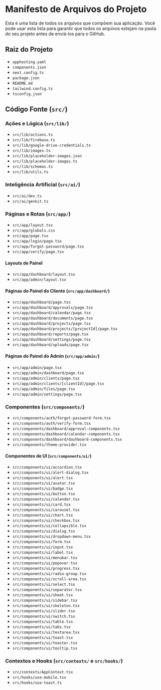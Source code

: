 # Manifesto de Arquivos do Projeto

Esta é uma lista de todos os arquivos que compõem sua aplicação. Você pode usar esta lista para garantir que todos os arquivos estejam na pasta do seu projeto antes de enviá-los para o GitHub.

## Raiz do Projeto
- `apphosting.yaml`
- `components.json`
- `next.config.ts`
- `package.json`
- `README.md`
- `tailwind.config.ts`
- `tsconfig.json`

## Código Fonte (`src/`)

### Ações e Lógica (`src/lib/`)
- `src/lib/actions.ts`
- `src/lib/firebase.ts`
- `src/lib/google-drive-credentials.ts`
- `src/lib/images.ts`
- `src/lib/placeholder-images.json`
- `src/lib/placeholder-images.ts`
- `src/lib/schemas.ts`
- `src/lib/utils.ts`

### Inteligência Artificial (`src/ai/`)
- `src/ai/dev.ts`
- `src/ai/genkit.ts`

### Páginas e Rotas (`src/app/`)
- `src/app/layout.tsx`
- `src/app/globals.css`
- `src/app/page.tsx`
- `src/app/login/page.tsx`
- `src/app/forgot-password/page.tsx`
- `src/app/verify/page.tsx`

#### Layouts de Painel
- `src/app/dashboard/layout.tsx`
- `src/app/admin/layout.tsx`

#### Páginas do Painel do Cliente (`src/app/dashboard/`)
- `src/app/dashboard/page.tsx`
- `src/app/dashboard/approvals/page.tsx`
- `src/app/dashboard/calendar/page.tsx`
- `src/app/dashboard/documents/page.tsx`
- `src/app/dashboard/projects/page.tsx`
- `src/app/dashboard/projects/[projectId]/page.tsx`
- `src/app/dashboard/reports/page.tsx`
- `src/app/dashboard/settings/page.tsx`
- `src/app/dashboard/uploads/page.tsx`

#### Páginas do Painel do Admin (`src/app/admin/`)
- `src/app/admin/page.tsx`
- `src/app/admin/dashboard/page.tsx`
- `src/app/admin/clients/page.tsx`
- `src/app/admin/clients/[clientId]/page.tsx`
- `src/app/admin/files/page.tsx`
- `src/app/admin/settings/page.tsx`


### Componentes (`src/components/`)
- `src/components/auth/forgot-password-form.tsx`
- `src/components/auth/verify-form.tsx`
- `src/components/dashboard/approval-components.tsx`
- `src/components/dashboard/calendar-components.tsx`
- `src/components/dashboard/dashboard-components.tsx`
- `src/components/theme-provider.tsx`

#### Componentes de UI (`src/components/ui/`)
- `src/components/ui/accordion.tsx`
- `src/components/ui/alert-dialog.tsx`
- `src/components/ui/alert.tsx`
- `src/components/ui/avatar.tsx`
- `src/components/ui/badge.tsx`
- `src/components/ui/button.tsx`
- `src/components/ui/calendar.tsx`
- `src/components/ui/card.tsx`
- `src/components/ui/carousel.tsx`
- `src/components/ui/chart.tsx`
- `src/components/ui/checkbox.tsx`
- `src/components/ui/collapsible.tsx`
- `src/components/ui/dialog.tsx`
- `src/components/ui/dropdown-menu.tsx`
- `src/components/ui/form.tsx`
- `src/components/ui/input.tsx`
- `src/components/ui/label.tsx`
- `src/components/ui/menubar.tsx`
- `src/components/ui/popover.tsx`
- `src/components/ui/progress.tsx`
- `src/components/ui/radio-group.tsx`
- `src/components/ui/scroll-area.tsx`
- `src/components/ui/select.tsx`
- `src/components/ui/separator.tsx`
- `src/components/ui/sheet.tsx`
- `src/components/ui/sidebar.tsx`
- `src/components/ui/skeleton.tsx`
- `src/components/ui/slider.tsx`
- `src/components/ui/switch.tsx`
- `src/components/ui/table.tsx`
- `src/components/ui/tabs.tsx`
- `src/components/ui/textarea.tsx`
- `src/components/ui/toast.tsx`
- `src/components/ui/toaster.tsx`
- `src/components/ui/tooltip.tsx`

### Contextos e Hooks (`src/contexts/` e `src/hooks/`)
- `src/contexts/AppContext.tsx`
- `src/hooks/use-mobile.tsx`
- `src/hooks/use-toast.ts`


